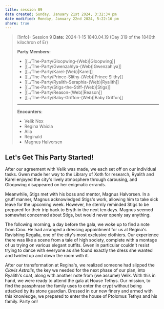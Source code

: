 ```yaml
---
title: session 09
date created: Sunday, January 21st 2024, 3:32:34 pm
date modified: Monday, January 22nd 2024, 5:22:16 pm
share: true
---
```




> [!info]- Session 9 **Date:** 2024-1-15 1840.04.19 (Day 319 of the 1840th kilochron of Er)
>
> **Party Members:**
> 
> - [[../The-Party/Gloopwing-(Web)|Gloopwing]]
> - [[../The-Party/Gwenzahlya-(Web)|Gwenzahlya]]
> - [[../The-Party/Karel-(Web)|Karel]]
> - [[../The-Party/Prince-Slithy-(Web)|Prince Slithy]]
> - [[../The-Party/Ryalith-Seraphia-(Web)|Ryalith]]
> - [[../The-Party/Stigs-the-Stiff-(Web)|Stigs]]
> - [[../The-Party/Reason-(Web)|Reason]]
> - [[../The-Party/Baby-Griffon-(Web)|Baby Griffon]]
> ---
> 
> **Encounters**:
> - Velik Nox
> - Regina Waiola 
> - Alia 
> - Reginald 
> - Magnus Halvorsen 

## Let's Get This Party Started!

After our agreement with Velik was made, we each set off on our individual tasks. Gwen made her way to the Library of Xoth for research, Ryalith and Karel enjoyed the city's lively atmosphere through carousing, and Gloopwing disappeared on her enigmatic errands.

Meanwhile, Stigs met with his boss and mentor, Magnus Halvorsen. In a gruff manner, Magnus acknowledged Stigs's work, allowing him to take sick leave for the upcoming week. However, he sternly reminded Stigs to be prepared for their trip back to Eryth in the next ten days. Magnus seemed somewhat concerned about Stigs, but would never openly say anything. 

The following morning, a day before the gala, we woke up to find a note from Crox. He had arranged a dressing appointment for us at Regina's Ravishing Regalia, one of the city's most exclusive clothiers. Our experience there was like a scene from a tale of high society, complete with a montage of us trying on various elegant outfits. Gwen in particular couldn't resist trying to dance with everyone as she found exactly the dress she wanted and twirled up and down the room with it. 

After our transformation at Regina's, we realized someone had slipped the *Clavis Astralis*, the key we needed for the next phase of our plan, into Ryalith's coat, along with another note from (we assume) Velik. With this in hand, we were ready to attend the gala at House Tethys. Our mission, to find the passphrase the family uses to enter the crypt without being attacked by its stone guardian. Dressed in our new finery and armed with this knowledge, we prepared to enter the house of Ptolomus Tethys and his family. Party on! 